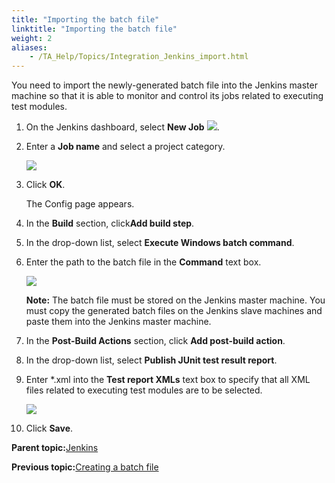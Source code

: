 ```yaml
--- 
title: "Importing the batch file"
linktitle: "Importing the batch file"
weight: 2
aliases: 
    - /TA_Help/Topics/Integration_Jenkins_import.html
---
```


You need to import the newly-generated batch file into the Jenkins master machine so that it is able to monitor and control its jobs related to executing test modules.

1.  On the Jenkins dashboard, select **New Job** ![](/images//Images/Jenkins_add_job.png).

2.  Enter a **Job name** and select a project category.

    ![](/images//Images/Jenkins_add_job_name.png)

3.  Click **OK**.

    The Config page appears.

4.  In the **Build** section, click**Add build step**.

5.  In the drop-down list, select **Execute Windows batch command**.

6.  Enter the path to the batch file in the **Command** text box.

    ![](/images//Images/Jenkins_config_build.png)

    **Note:** The batch file must be stored on the Jenkins master machine. You must copy the generated batch files on the Jenkins slave machines and paste them into the Jenkins master machine.

7.  In the **Post-Build Actions** section, click **Add post-build action**.

8.  In the drop-down list, select **Publish JUnit test result report**.

9.  Enter \*.xml into the **Test report XMLs** text box to specify that all XML files related to executing test modules are to be selected.

    ![](/images//Images/Jenkins_config2_build.png)

10. Click **Save**.


**Parent topic:**[Jenkins](/TA_Help/Topics/Integration_Jenkins.html)

**Previous topic:**[Creating a batch file](/TA_Help/Topics/Integration_Jenkins_create_batch_file.html)

